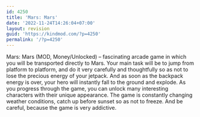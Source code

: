 ```yaml
---
id: 4250
title: 'Mars: Mars'
date: '2022-11-24T14:26:04+07:00'
layout: revision
guid: 'https://kindmod.com/?p=4250'
permalink: '/?p=4250'
---
```


Mars: Mars (MOD, Money/Unlocked) – fascinating arcade game in which you will be transported directly to Mars. Your main task will be to jump from platform to platform, and do it very carefully and thoughtfully so as not to lose the precious energy of your jetpack. And as soon as the backpack energy is over, your hero will instantly fall to the ground and explode. As you progress through the game, you can unlock many interesting characters with their unique appearance. The game is constantly changing weather conditions, catch up before sunset so as not to freeze. And be careful, because the game is very addictive.